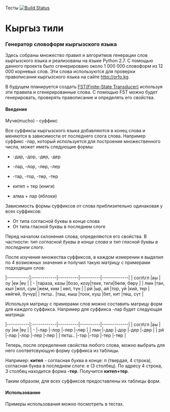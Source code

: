 Тесты   [![Build Status](https://travis-ci.org/MasterAlish/kyrgyz_tili.svg?branch=master)](http://travis-ci.org/MasterAlish/kyrgyz_tili)

# Кыргыз тили

### Генератор словоформ кыргызского языка

Здесь собраны множество правил и алгоритмов генерации слов кыргызского языка и реализованы на языке Python 2.7. С помощью данного проекта было сгенерировано около 1 000 000 словоформ из 12 000 корневых слов. Эти слова используются для проверки правописания кыргызского языка на сайте http://orfo.kg. 

В будущем планируется создать [FST(Finite-State Transducer)](http://cl.indiana.edu/~md7/13/545/slides/03-fst/03a-fst-2x3.pdf) используя эти правила и сгенерированные слова. С помощью FST можно будет генерировать, проверять правописание и определять его свойства.

#### Введение

Мүчө(mucho) - суффикс

Все суффиксы кыргызского языка добавляются в конец слова и меняются в зависимости от последнего слога слова. 
Например суффикс -лар, который используется для построения множественного числа, может иметь следующие формы: 

* -дар, -дор, -дөр, -дер
* -лар, -лор, -лөр, -лер
* -тар, -тор, -төр, -тер

* китеп + тер (книги)
* алма + лар (яблоки)

Зависимость формы суффиксов от слова приблизительно одинаковая у всех суффиксов:

* От типа согласной буквы в конце слова 
* От типа гласной буквы в последнем слоге

Перед началом склонения слова, определяются его свойства. В частности: *тип согласной буквы в конце слова* и *тип гласной буквы в последнем слоге*.

После изучения множества суффиксов, в каждом измерении я выделил по 4 возможных значения и получил такую матрицу с примерами подходящих слов:

|-----------|:------------|----------|----------|-------------|
| согл\гл   |аы           |оу        |еи        |өү           |
| -         |тараза, казы |бозо, козу|теке, тиги|бөлө, бөрү   | 
| лмн       |тан, кыл     |жол, сум  |жем, ким  | көл, түн    |
| рй        |ыр, ай       |тор, уй   |кий, тер  |көйгөй, бүчүр|
| пктш..    |таш, кыш     |тоок, куш |бет, кит  |төш, сүт     |

Используя матрицу с примерами слов можно составить матрицу форм для каждого суффикса. Например для суффикса -лар будет следующая матрица:
 

|-----------|:------------|----------|----------|-------------|
| согл\гл   |аы           |оу        |еи        |өү           |
| -         |-лар         |-лор      |-лер      |-лөр         | 
| лмн       |-дар         |-дор      |-дер      |-дөр         |
| рй        |-лар         |-лор      |-лер      |-лөр         |
| пктш..    |-тар         |-тор      |-тер      |-төр         |

Теперь, после определения свойства любого слова, можно выбрать для него соответсвующую форму суффикса из таблицы. 

Например: **китеп** - согласная буква в конце: п (твердая, 4 строка), согласная буква в последнем слоге: e (3 столбец). 
По адресу 4 строка, 3 столбец находится форма **-тер**. Получится **китеп+тер**.  

Таким образом, для всех суффиксов предоставлены их таблицы форм.
 
#### Использование
 
 Примеры использования можно посмотреть в тестах.